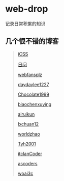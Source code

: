 # web-drop

记录日常积累的知识

## 几个很不错的博客

> [iCSS](https://github.com/chokcoco/iCSS/issues)
>
> [日问](https://shanyue.tech)
>
> [webfansplz](https://github.com/webfansplz/article)
>
> [daydaylee1227](https://github.com/daydaylee1227/Blog)
>
> [Chocolate1999](https://yangchaoyi.vip/)
>
> [biaochenxuying](https://github.com/biaochenxuying/blog)
>
> [airuikun](https://github.com/airuikun/technology-blog)
>
> [lxchuan12](https://lxchuan12.gitee.io/)
>
> [worldzhao](https://github.com/worldzhao/blog)
>
> [Tyh2001](https://tianyuhao.cn/blog/)
>
> [itclanCoder](https://coder.itclan.cn/)
>
> [ascoders](https://github.com/ascoders/weekly)
>
> [woai3c](https://woai3c.github.io/Front-end-basic-knowledge/)
